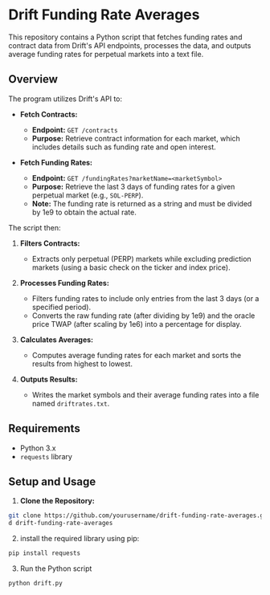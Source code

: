 # Drift Funding Rate Averages

This repository contains a Python script that fetches funding rates and contract data from Drift's API endpoints, processes the data, and outputs average funding rates for perpetual markets into a text file.

## Overview

The program utilizes Drift's API to:
- **Fetch Contracts:**  
  - **Endpoint:** `GET /contracts`  
  - **Purpose:** Retrieve contract information for each market, which includes details such as funding rate and open interest.
  
- **Fetch Funding Rates:**  
  - **Endpoint:** `GET /fundingRates?marketName=<marketSymbol>`  
  - **Purpose:** Retrieve the last 3 days of funding rates for a given perpetual market (e.g., `SOL-PERP`).  
  - **Note:** The funding rate is returned as a string and must be divided by 1e9 to obtain the actual rate.

The script then:
1. **Filters Contracts:**  
   - Extracts only perpetual (PERP) markets while excluding prediction markets (using a basic check on the ticker and index price).

2. **Processes Funding Rates:**  
   - Filters funding rates to include only entries from the last 3 days (or a specified period).
   - Converts the raw funding rate (after dividing by 1e9) and the oracle price TWAP (after scaling by 1e6) into a percentage for display.
   
3. **Calculates Averages:**  
   - Computes average funding rates for each market and sorts the results from highest to lowest.
   
4. **Outputs Results:**  
   - Writes the market symbols and their average funding rates into a file named `driftrates.txt`.

## Requirements

- Python 3.x
- `requests` library

## Setup and Usage

1. **Clone the Repository:**

```bash
git clone https://github.com/yourusername/drift-funding-rate-averages.git
d drift-funding-rate-averages
```
2. install the required library using pip:

  ```bash
  pip install requests
  ```
3. Run the Python script
```bash
python drift.py
```
